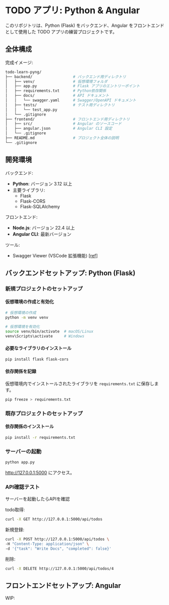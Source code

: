 # TODO アプリ: Python & Angular

このリポジトリは、Python (Flask) をバックエンド、Angular をフロントエンドとして使用した TODO アプリの練習プロジェクトです。

## 全体構成

完成イメージ:

```bash
todo-learn-pyng/
├── backend/                  # バックエンド用ディレクトリ
│   ├── venv/                 # 仮想環境フォルダ
│   ├── app.py                # Flask アプリのエントリーポイント
│   ├── requirements.txt      # Python依存関係
│   ├── docs/                 # API ドキュメント
│   │   └── swagger.yaml      # Swagger/OpenAPI ドキュメント
│   ├── tests/                # テスト用ディレクトリ
│   │   └── test_app.py
│   └── .gitignore
├── frontend/                 # フロントエンド用ディレクトリ
│   ├── src/                  # Angular のソースコード
│   ├── angular.json          # Angular CLI 設定
│   └── .gitignore
├── README.md                 # プロジェクト全体の説明
└── .gitignore
```

## 開発環境

バックエンド:

- **Python**: バージョン 3.12 以上
- 主要ライブラリ:
  - Flask
  - Flask-CORS
  - Flask-SQLAlchemy

フロントエンド:

- **Node.js**: バージョン 22.4 以上
- **Angular CLI**: 最新バージョン

ツール:

- Swagger Viewer (VSCode 拡張機能) [[ref]](https://marketplace.visualstudio.com/items?itemName=Arjun.swagger-viewer)

## バックエンドセットアップ: Python (Flask)

### 新規プロジェクトのセットアップ

#### 仮想環境の作成と有効化

```bash
# 仮想環境の作成
python -m venv venv

# 仮想環境を有効化
source venv/bin/activate  # macOS/Linux
venv\Scripts\activate     # Windows
```

#### 必要なライブラリのインストール

```bash
pip install flask flask-cors
```

#### 依存関係を記録

仮想環境内でインストールされたライブラリを `requirements.txt` に保存します。

```bash
pip freeze > requirements.txt
```

### 既存プロジェクトのセットアップ

#### 依存関係のインストール

```bash
pip install -r requirements.txt
```

### サーバーの起動

```bash
python app.py
```

<http://127.0.0.1:5000> にアクセス。

### API確認テスト

サーバーを起動したらAPIを確認

todo取得:

```bash
curl -X GET http://127.0.0.1:5000/api/todos
```

新規登録:

```bash
curl -X POST http://127.0.0.1:5000/api/todos \
-H "Content-Type: application/json" \
-d '{"task": "Write Docs", "completed": false}'
```

削除:

```bash
curl -X DELETE http://127.0.0.1:5000/api/todos/4
```

## フロントエンドセットアップ: Angular

WIP:
